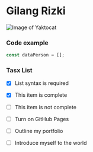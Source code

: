 # Gilang Rizki

![Image of Yaktocat](https://octodex.github.com/images/yaktocat.png)


### Code example

``` javascript
const dataPerson = [];
```
              
### Tasx List

- [x] List syntax is required
- [x] This item is complete
- [ ] This item is not complete

- [ ] Turn on GitHub Pages
- [ ] Outline my portfolio
- [ ] Introduce myself to the world

      
